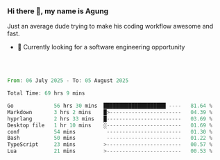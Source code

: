 ### Hi there 👋, my name is Agung
Just an average dude trying to make his coding workflow awesome and fast.

<!--
**agungfir98/agungfir98** is a ✨ _special_ ✨ repository because its `README.md` (this file) appears on your GitHub profile.
-->

- 🔭 Currently looking for a software engineering opportunity
<br/>
<br/>
<!--START_SECTION:waka-->

```rust
From: 06 July 2025 - To: 05 August 2025

Total Time: 69 hrs 9 mins

Go             56 hrs 30 mins  ████████████████████ ----   81.64 %
Markdown       3 hrs 2 mins    █>-----------------------   04.39 %
hyprlang       2 hrs 33 mins   █------------------------   03.69 %
Desktop file   1 hr 10 mins    ░------------------------   01.69 %
conf           54 mins          ------------------------   01.30 %
Bash           50 mins          ------------------------   01.22 %
TypeScript     23 mins         >------------------------   00.57 %
Lua            21 mins         >------------------------   00.53 %
```

<!--END_SECTION:waka-->
